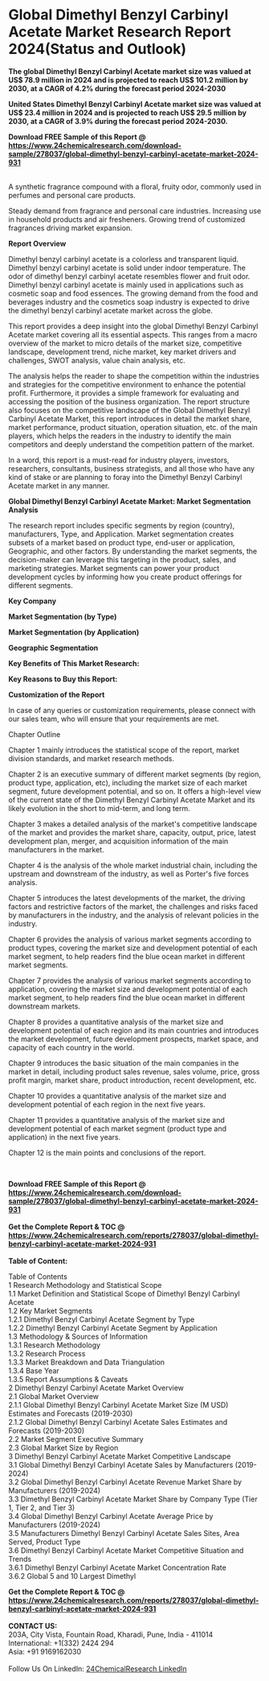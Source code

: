 <h1>Global Dimethyl Benzyl Carbinyl Acetate Market Research Report 2024(Status and Outlook)</h1><p><strong>The global Dimethyl Benzyl Carbinyl Acetate market size was valued at US$ 78.9 million in 2024 and is projected to reach US$ 101.2 million by 2030, at a CAGR of 4.2% during the forecast period 2024-2030</strong></p><p>
</p><p><strong>United States Dimethyl Benzyl Carbinyl Acetate market size was valued at US$ 23.4 million in 2024 and is projected to reach US$ 29.5 million by 2030, at a CAGR of 3.9% during the forecast period 2024-2030.</strong></p><div><b>Download FREE Sample of this Report @ 
            <a href="https://www.24chemicalresearch.com/download-sample/278037/global-dimethyl-benzyl-carbinyl-acetate-market-2024-931">
            https://www.24chemicalresearch.com/download-sample/278037/global-dimethyl-benzyl-carbinyl-acetate-market-2024-931</a></b></div><br><p>
</p><p>
A synthetic fragrance compound with a floral, fruity odor, commonly used in perfumes and personal care products.</p><p>
</p><p>
Steady demand from fragrance and personal care industries. Increasing use in household products and air fresheners. Growing trend of customized fragrances driving market expansion.</p><p>
</p><p>
<strong>Report Overview</strong></p><p>
Dimethyl benzyl carbinyl acetate is a colorless and transparent liquid. Dimethyl benzyl carbinyl acetate is solid under indoor temperature. The odor of dimethyl benzyl carbinyl acetate resembles flower and fruit odor. Dimethyl benzyl carbinyl acetate is mainly used in applications such as cosmetic soap and food essences. The growing demand from the food and beverages industry and the cosmetics soap industry is expected to drive the dimethyl benzyl carbinyl acetate market across the globe.</p><p>
This report provides a deep insight into the global Dimethyl Benzyl Carbinyl Acetate market covering all its essential aspects. This ranges from a macro overview of the market to micro details of the market size, competitive landscape, development trend, niche market, key market drivers and challenges, SWOT analysis, value chain analysis, etc.</p><p>
The analysis helps the reader to shape the competition within the industries and strategies for the competitive environment to enhance the potential profit. Furthermore, it provides a simple framework for evaluating and accessing the position of the business organization. The report structure also focuses on the competitive landscape of the Global Dimethyl Benzyl Carbinyl Acetate Market, this report introduces in detail the market share, market performance, product situation, operation situation, etc. of the main players, which helps the readers in the industry to identify the main competitors and deeply understand the competition pattern of the market.</p><p>
In a word, this report is a must-read for industry players, investors, researchers, consultants, business strategists, and all those who have any kind of stake or are planning to foray into the Dimethyl Benzyl Carbinyl Acetate market in any manner.</p><p>
<strong>Global Dimethyl Benzyl Carbinyl Acetate Market: Market Segmentation Analysis</strong></p><p>
The research report includes specific segments by region (country), manufacturers, Type, and Application. Market segmentation creates subsets of a market based on product type, end-user or application, Geographic, and other factors. By understanding the market segments, the decision-maker can leverage this targeting in the product, sales, and marketing strategies. Market segments can power your product development cycles by informing how you create product offerings for different segments.</p><p>
<strong>Key Company</strong></p><p>
</p><p>
</p><p><strong>Market Segmentation (by Type)</strong></p><p>
</p><p>
</p><p><strong>Market Segmentation (by Application)</strong></p><p>
</p><p>
</p><p><strong>Geographic Segmentation</strong></p><p>
</p><p>
</p><p><strong>Key Benefits of This Market Research:</strong></p><p>
</p><p>
</p><p><strong>Key Reasons to Buy this Report:</strong></p><p>
</p><p>
</p><p><strong>Customization of the Report</strong></p><p>
In case of any queries or customization requirements, please connect with our sales team, who will ensure that your requirements are met.</p><p>
Chapter Outline</p><p>
Chapter 1 mainly introduces the statistical scope of the report, market division standards, and market research methods.</p><p>
</p><p>
Chapter 2 is an executive summary of different market segments (by region, product type, application, etc), including the market size of each market segment, future development potential, and so on. It offers a high-level view of the current state of the Dimethyl Benzyl Carbinyl Acetate Market and its likely evolution in the short to mid-term, and long term.</p><p>
</p><p>
Chapter 3 makes a detailed analysis of the market's competitive landscape of the market and provides the market share, capacity, output, price, latest development plan, merger, and acquisition information of the main manufacturers in the market.</p><p>
</p><p>
Chapter 4 is the analysis of the whole market industrial chain, including the upstream and downstream of the industry, as well as Porter's five forces analysis.</p><p>
</p><p>
Chapter 5 introduces the latest developments of the market, the driving factors and restrictive factors of the market, the challenges and risks faced by manufacturers in the industry, and the analysis of relevant policies in the industry.</p><p>
</p><p>
Chapter 6 provides the analysis of various market segments according to product types, covering the market size and development potential of each market segment, to help readers find the blue ocean market in different market segments.</p><p>
</p><p>
Chapter 7 provides the analysis of various market segments according to application, covering the market size and development potential of each market segment, to help readers find the blue ocean market in different downstream markets.</p><p>
</p><p>
Chapter 8 provides a quantitative analysis of the market size and development potential of each region and its main countries and introduces the market development, future development prospects, market space, and capacity of each country in the world.</p><p>
</p><p>
Chapter 9 introduces the basic situation of the main companies in the market in detail, including product sales revenue, sales volume, price, gross profit margin, market share, product introduction, recent development, etc.</p><p>
</p><p>
Chapter 10 provides a quantitative analysis of the market size and development potential of each region in the next five years.</p><p>
</p><p>
Chapter 11 provides a quantitative analysis of the market size and development potential of each market segment (product type and application) in the next five years.</p><p>
</p><p>
Chapter 12 is the main points and conclusions of the report.</p><p>
 </p><div><b>Download FREE Sample of this Report @ 
            <a href="https://www.24chemicalresearch.com/download-sample/278037/global-dimethyl-benzyl-carbinyl-acetate-market-2024-931">
            https://www.24chemicalresearch.com/download-sample/278037/global-dimethyl-benzyl-carbinyl-acetate-market-2024-931</a></b></div><br><div><b>Get the Complete Report & TOC @ 
            <a href="https://www.24chemicalresearch.com/reports/278037/global-dimethyl-benzyl-carbinyl-acetate-market-2024-931">
            https://www.24chemicalresearch.com/reports/278037/global-dimethyl-benzyl-carbinyl-acetate-market-2024-931</a></b></div><br>
            <b>Table of Content:</b><p>Table of Contents<br />
1 Research Methodology and Statistical Scope<br />
1.1 Market Definition and Statistical Scope of Dimethyl Benzyl Carbinyl Acetate<br />
1.2 Key Market Segments<br />
1.2.1 Dimethyl Benzyl Carbinyl Acetate Segment by Type<br />
1.2.2 Dimethyl Benzyl Carbinyl Acetate Segment by Application<br />
1.3 Methodology & Sources of Information<br />
1.3.1 Research Methodology<br />
1.3.2 Research Process<br />
1.3.3 Market Breakdown and Data Triangulation<br />
1.3.4 Base Year<br />
1.3.5 Report Assumptions & Caveats<br />
2 Dimethyl Benzyl Carbinyl Acetate Market Overview<br />
2.1 Global Market Overview<br />
2.1.1 Global Dimethyl Benzyl Carbinyl Acetate Market Size (M USD) Estimates and Forecasts (2019-2030)<br />
2.1.2 Global Dimethyl Benzyl Carbinyl Acetate Sales Estimates and Forecasts (2019-2030)<br />
2.2 Market Segment Executive Summary<br />
2.3 Global Market Size by Region<br />
3 Dimethyl Benzyl Carbinyl Acetate Market Competitive Landscape<br />
3.1 Global Dimethyl Benzyl Carbinyl Acetate Sales by Manufacturers (2019-2024)<br />
3.2 Global Dimethyl Benzyl Carbinyl Acetate Revenue Market Share by Manufacturers (2019-2024)<br />
3.3 Dimethyl Benzyl Carbinyl Acetate Market Share by Company Type (Tier 1, Tier 2, and Tier 3)<br />
3.4 Global Dimethyl Benzyl Carbinyl Acetate Average Price by Manufacturers (2019-2024)<br />
3.5 Manufacturers Dimethyl Benzyl Carbinyl Acetate Sales Sites, Area Served, Product Type<br />
3.6 Dimethyl Benzyl Carbinyl Acetate Market Competitive Situation and Trends<br />
3.6.1 Dimethyl Benzyl Carbinyl Acetate Market Concentration Rate<br />
3.6.2 Global 5 and 10 Largest Dimethyl </p><div><b>Get the Complete Report & TOC @ 
            <a href="https://www.24chemicalresearch.com/reports/278037/global-dimethyl-benzyl-carbinyl-acetate-market-2024-931">
            https://www.24chemicalresearch.com/reports/278037/global-dimethyl-benzyl-carbinyl-acetate-market-2024-931</a></b></div><br><b>CONTACT US:</b><br>
            203A, City Vista, Fountain Road, Kharadi, Pune, India - 411014<br>
            International: +1(332) 2424 294<br>
            Asia: +91 9169162030 <br><br>
            Follow Us On LinkedIn: <a href="https://www.linkedin.com/company/24chemicalresearch/">24ChemicalResearch LinkedIn</a>